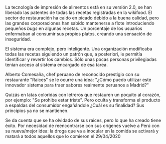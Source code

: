 La tecnología de impresión de alimentos está en su versión 2.0, se han liberado las patentes de todas las recetas registradas en la wikifood. El sector de restauración ha caido en picado debido a la buena calidad, pero las grandes corporaciones han sabido mantenerse a flote introduciendo pequeños _bugs_ en algunas recetas. Un porcentaje de los usuarios enfermaban al consumir sus propios platos, creando una sensación de inseguridad.

El sistema era complejo, pero inteligente. Una organización modificaba todas las recetas siguiendo un patrón que, a posteriori, le permitía identificar y revertir los cambios. Sólo unas pocas personas privilegiadas tenían acceso al sistema encargado de esa tarea.

Alberto Comesaña, chef peruano de reconocido prestigio con su restaurante "Raices" se le ocurre una idea: "¿Cómo puedo utilizar este innovador sistema para traer sabores realmente peruanos a Madrid?"

Quizás en latas coloridas con letreros que restauren un poquito al corazón, por ejemplo: "Se prohibe estar triste". Pero oculta y transforma el producto a espaldas del consumidor engañándole ¿Cuál es su finalidad? Sus principios ya no se mantienen.

Se da cuenta que se ha olvidado de sus raices, pero lo que ha creado tiene éxito. Por necesidad de reencontrarse con sus orígenes vuelve a Perú con su nueva/mejor idea: la droga que va a inocular en la comida se activará y matará a todos aquellos que lo comieron el 29/04/2020
